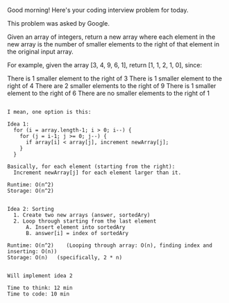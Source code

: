 Good morning! Here's your coding interview problem for today.

This problem was asked by Google.

Given an array of integers, return a new array where each element in the new array is the number of smaller elements to the right of that element in the original input array.

For example, given the array [3, 4, 9, 6, 1], return [1, 1, 2, 1, 0], since:

There is 1 smaller element to the right of 3
There is 1 smaller element to the right of 4
There are 2 smaller elements to the right of 9
There is 1 smaller element to the right of 6
There are no smaller elements to the right of 1

~~~~~~~~~~~~~~~~~~~~~~~~~~~~~

I mean, one option is this:

Idea 1:
  for (i = array.length-1; i > 0; i--) {
    for (j = i-1; j >= 0; j--) {
      if array[i] < array[j], increment newArray[j];
    }
  }

Basically, for each element (starting from the right):
  Increment newArray[j] for each element larger than it.

Runtime: O(n^2)
Storage: O(n^2)


Idea 2: Sorting
  1. Create two new arrays (answer, sortedAry)
  2. Loop through starting from the last element
      A. Insert element into sortedAry
      B. answer[i] = index of sortedAry

Runtime: O(n^2)    (Looping through array: O(n), finding index and inserting: O(n))
Storage: O(n)   (specifically, 2 * n)


Will implement idea 2

Time to think: 12 min
Time to code: 10 min